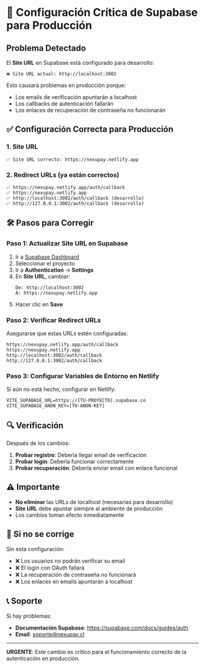 # 🚨 Configuración Crítica de Supabase para Producción

## Problema Detectado

El **Site URL** en Supabase está configurado para desarrollo:
```
❌ Site URL actual: http://localhost:3002
```

Esto causará problemas en producción porque:
- Los emails de verificación apuntarán a localhost
- Los callbacks de autenticación fallarán
- Los enlaces de recuperación de contraseña no funcionarán

## ✅ Configuración Correcta para Producción

### 1. Site URL
```
✅ Site URL correcto: https://nexupay.netlify.app
```

### 2. Redirect URLs (ya están correctos)
```
✅ https://nexupay.netlify.app/auth/callback
✅ https://nexupay.netlify.app
✅ http://localhost:3002/auth/callback (desarrollo)
✅ http://127.0.0.1:3002/auth/callback (desarrollo)
```

## 🛠️ Pasos para Corregir

### Paso 1: Actualizar Site URL en Supabase

1. Ir a [Supabase Dashboard](https://app.supabase.com/)
2. Seleccionar el proyecto
3. Ir a **Authentication** → **Settings**
4. En **Site URL**, cambiar:
   ```
   De: http://localhost:3002
   A: https://nexupay.netlify.app
   ```
5. Hacer clic en **Save**

### Paso 2: Verificar Redirect URLs

Asegurarse que estas URLs estén configuradas:
```
https://nexupay.netlify.app/auth/callback
https://nexupay.netlify.app
http://localhost:3002/auth/callback
http://127.0.0.1:3002/auth/callback
```

### Paso 3: Configurar Variables de Entorno en Netlify

Si aún no está hecho, configurar en Netlify:
```
VITE_SUPABASE_URL=https://[TU-PROYECTO].supabase.co
VITE_SUPABASE_ANON_KEY=[TU-ANON-KEY]
```

## 🔍 Verificación

Después de los cambios:

1. **Probar registro**: Debería llegar email de verificación
2. **Probar login**: Debería funcionar correctamente
3. **Probar recuperación**: Debería enviar email con enlace funcional

## ⚠️ Importante

- **No eliminar** las URLs de localhost (necesarias para desarrollo)
- **Site URL** debe apuntar siempre al ambiente de producción
- Los cambios toman efecto inmediatamente

## 🚨 Si no se corrige

Sin esta configuración:
- ❌ Los usuarios no podrán verificar su email
- ❌ El login con OAuth fallará
- ❌ La recuperación de contraseña no funcionará
- ❌ Los enlaces en emails apuntarán a localhost

## 📞 Soporte

Si hay problemas:
- **Documentación Supabase**: https://supabase.com/docs/guides/auth
- **Email**: soporte@nexupay.cl

---

**URGENTE**: Este cambio es crítico para el funcionamiento correcto de la autenticación en producción.